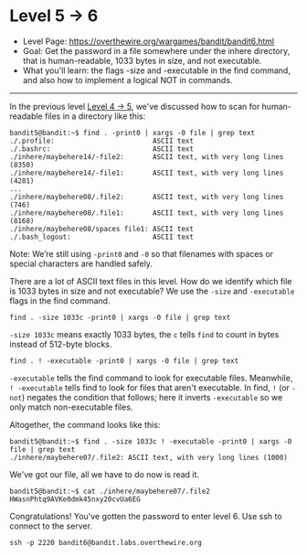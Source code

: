 # Level 5 -> 6

- Level Page: https://overthewire.org/wargames/bandit/bandit6.html
- Goal: Get the password in a file somewhere under the inhere directory, that is human-readable, 1033 bytes in size, and not executable.
- What you'll learn: the flags -size and -executable in the find command, and also how to implement a logical NOT in commands.
---
In the previous level [Level 4 -> 5](/walkthrough/level05.md), we've discussed how to scan for human-readable files in a directory like this:
```
bandit5@bandit:~$ find . -print0 | xargs -0 file | grep text
./.profile:                        ASCII text
./.bashrc:                         ASCII text
./inhere/maybehere14/-file2:       ASCII text, with very long lines (8350)
./inhere/maybehere14/-file1:       ASCII text, with very long lines (4281)
...
./inhere/maybehere08/.file2:       ASCII text, with very long lines (746)
./inhere/maybehere08/.file1:       ASCII text, with very long lines (8168)
./inhere/maybehere08/spaces file1: ASCII text
./.bash_logout:                    ASCII text
```

Note: We’re still using `-print0` and `-0` so that filenames with spaces or special characters are handled safely.

There are a lot of ASCII text files in this level. How do we identify which file is 1033 bytes in size and not executable? We use the `-size` and `-executable` flags in the find command.

```
find . -size 1033c -print0 | xargs -0 file | grep text
```

`-size 1033c` means exactly 1033 bytes, the `c` tells `find` to count in bytes instead of 512-byte blocks.

```
find . ! -executable -print0 | xargs -0 file | grep text
```

`-executable` tells the find command to look for executable files. Meanwhile, `! -executable` tells find to look for files that aren't executable. In find, `!` (or `-not`) negates the condition that follows; here it inverts `-executable` so we only match non-executable files.

Altogether, the command looks like this:

```
bandit5@bandit:~$ find . -size 1033c ! -executable -print0 | xargs -0 file | grep text
./inhere/maybehere07/.file2: ASCII text, with very long lines (1000)
```

We've got our file, all we have to do now is read it.

```
bandit5@bandit:~$ cat ./inhere/maybehere07/.file2
HWasnPhtq9AVKe0dmk45nxy20cvUa6EG
```

Congratulations! You've gotten the password to enter level 6. Use ssh to connect to the server.

```
ssh -p 2220 bandit6@bandit.labs.overthewire.org
```

